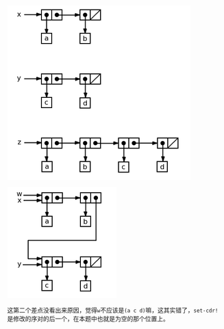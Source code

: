 ![](img/3.12_1.png)

![](img/3.12_2.png)

这第二个差点没看出来原因，觉得`w`不应该是`(a c d)`嘛，这其实错了，`set-cdr!` 是修改的序对的后一个，在本题中也就是为空的那个位置上。